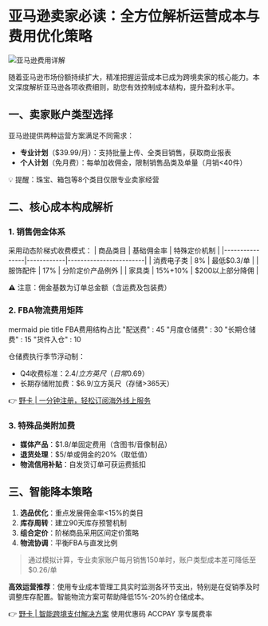 # 亚马逊卖家必读：全方位解析运营成本与费用优化策略

![亚马逊费用详解](https://bbtdd.com/wp-content/uploads/img/61241330.webp!/both/750x386)

随着亚马逊市场份额持续扩大，精准把握运营成本已成为跨境卖家的核心能力。本文深度解析亚马逊各项收费细则，助您有效控制成本结构，提升盈利水平。

## 一、卖家账户类型选择
亚马逊提供两种运营方案满足不同需求：
- **专业计划**（$39.99/月）：支持批量上传、全类目销售，获取商业报表
- **个人计划**（免月费）：每单加收佣金，限制销售品类及单量（月销<40件）

💡 提醒：珠宝、箱包等8个类目仅限专业卖家经营

## 二、核心成本构成解析
### 1. 销售佣金体系
采用动态阶梯式收费模式：
| 商品类目       | 基础佣金率 | 特殊定价机制           |
|----------------|------------|------------------------|
| 消费电子类     | 8%         | 最低$0.3/单           |
| 服饰配件       | 17%        | 分阶定价产品例外       |
| 家具类         | 15%+10%    | $200以上部分降佣       |

⚠️ 注意：佣金基数为订单总金额（含运费及包装费）

### 2. FBA物流费用矩阵
mermaid
pie
    title FBA费用结构占比
    "配送费" : 45
    "月度仓储费" : 30
    "长期仓储费" : 15
    "货件入仓" : 10


仓储费执行季节浮动制：
- Q4收费标准：$2.4/立方英尺（日常$0.69）
- 长期存储附加费：$6.9/立方英尺（存储>365天）

👉 [野卡 | 一分钟注册，轻松订阅海外线上服务](https://bbtdd.com/yeka)

### 3. 特殊品类附加费
- **媒体产品**：$1.8/单固定费用（含图书/音像制品）
- **退货处理**：$5/单或佣金的20%（取低值）
- **物流信用补贴**：自发货订单可获运费抵扣

## 三、智能降本策略
1. **选品优化**：重点发展佣金率<15%的类目
2. **库存周转**：建立90天库存预警机制
3. **组合定价**：阶梯商品采用区间定价策略
4. **物流协调**：平衡FBA与直发比例

> 通过模拟计算，专业卖家账户每月销售150单时，账户类型成本差可降低至$0.26/单

**高效运营推荐**：使用专业成本管理工具实时监测各环节支出，特别是在促销季及时调整库存配置。智能物流方案可帮助降低15%-20%的仓储成本。

👉 [野卡 | 智能跨境支付解决方案](https://bbtdd.com/yeka) 使用优惠码 ACCPAY 享专属费率